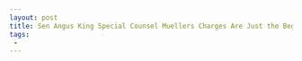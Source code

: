 ```yaml
---
layout: post
title: Sen Angus King Special Counsel Muellers Charges Are Just the Beginning
tags:
 -
---
```


